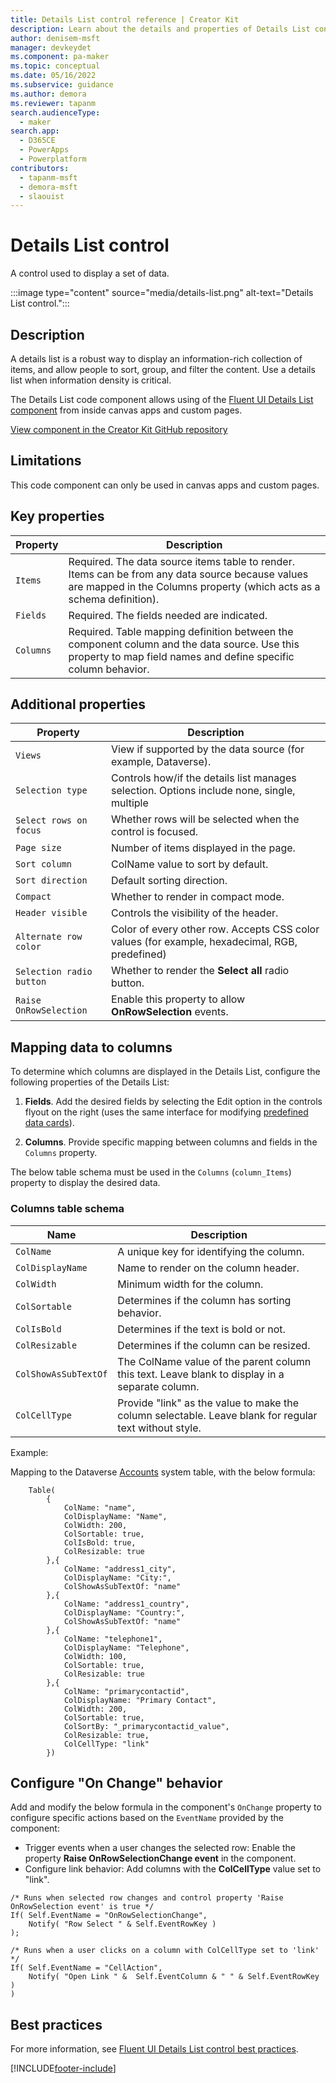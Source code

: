 ```yaml
---
title: Details List control reference | Creator Kit
description: Learn about the details and properties of Details List control in the Creator Kit.
author: denisem-msft
manager: devkeydet
ms.component: pa-maker
ms.topic: conceptual
ms.date: 05/16/2022
ms.subservice: guidance
ms.author: demora
ms.reviewer: tapanm
search.audienceType: 
  - maker
search.app: 
  - D365CE
  - PowerApps
  - Powerplatform
contributors:
  - tapanm-msft
  - demora-msft
  - slaouist
---
```


# Details List control

A control used to display a set of data.

:::image type="content" source="media/details-list.png" alt-text="Details List control.":::

## Description

A details list is a robust way to display an information-rich collection of items, and allow people to sort, group, and filter the content. Use a details list when information density is critical.

The Details List code component allows using of the [Fluent UI Details List component](https://developer.microsoft.com/fluentui#/controls/web/detailslist) from inside canvas apps and custom pages.

[View component in the Creator Kit GitHub repository](https://github.com/microsoft/powercat-creator-kit/tree/main/CreatorKitCore/SolutionPackage/Controls/cat_PowerCAT.FluentDetailsList)

## Limitations

This code component can only be used in canvas apps and custom pages.

## Key properties

| Property | Description |
| -------- | ----------- |
| `Items` | Required. The data source items table to render. Items can be from any data source because values are mapped in the Columns property (which acts as a schema definition). |
| `Fields` | Required. The fields needed are indicated. |
| `Columns` | Required. Table mapping definition between the component column and the data source. Use this property to map field names and define specific column behavior. |

## Additional properties

| Property | Description |
| -------- | ----------- |
| `Views` | View if supported by the data source (for example, Dataverse). |
| `Selection type` | Controls how/if the details list manages selection. Options include none, single, multiple |
| `Select rows on focus` | Whether rows will be selected when the control is focused. |
| `Page size` | Number of items displayed in the page. |
| `Sort column` | ColName value to sort by default. |
| `Sort direction` | Default sorting direction. |
| `Compact` | Whether to render in compact mode. |
| `Header visible` | Controls the visibility of the header. |
| `Alternate row color` | Color of every other row. Accepts CSS color values (for example,  hexadecimal, RGB, predefined) |
| `Selection radio button` | Whether to render the **Select all** radio button. |
| `Raise OnRowSelection` | Enable this property to allow **OnRowSelection** events. |

## Mapping data to columns

To determine which columns are displayed in the Details List, configure the following properties of the Details List:

1. **Fields**. Add the desired fields by selecting the Edit option in the controls flyout on the right (uses the same interface for modifying [predefined data cards](/power-apps/maker/canvas-apps/working-with-cards)).

1. **Columns**. Provide specific mapping between columns and fields in the `Columns` property.  

The below table schema must be used in the `Columns` (`column_Items`) property to display the desired data.

### Columns table schema

| Name | Description |
| ------ | ----------- |
| `ColName` | A unique key for identifying the column. |
| `ColDisplayName` | Name to render on the column header. |
| `ColWidth` | Minimum width for the column. |
| `ColSortable` | Determines if the column has sorting behavior. |
| `ColIsBold` | Determines if the text is bold or not. |
| `ColResizable` | Determines if the column can be resized. |
| `ColShowAsSubTextOf` | The ColName value of the parent column this text. Leave blank to display in a separate column. |
| `ColCellType` | Provide "link" as the value to make the column selectable. Leave blank for regular text without style. |

Example:

Mapping to the Dataverse [Accounts](/power-apps/developer/data-platform/reference/entities/account) system table, with the below formula:

```powerapps-dot
    Table(
        {
            ColName: "name",
            ColDisplayName: "Name",
            ColWidth: 200,
            ColSortable: true,
            ColIsBold: true,
            ColResizable: true
        },{
            ColName: "address1_city",
            ColDisplayName: "City:",
            ColShowAsSubTextOf: "name"
        },{
            ColName: "address1_country",
            ColDisplayName: "Country:",
            ColShowAsSubTextOf: "name"
        },{
            ColName: "telephone1",
            ColDisplayName: "Telephone",
            ColWidth: 100,
            ColSortable: true,
            ColResizable: true
        },{
            ColName: "primarycontactid",
            ColDisplayName: "Primary Contact",
            ColWidth: 200,
            ColSortable: true,
            ColSortBy: "_primarycontactid_value",
            ColResizable: true,
            ColCellType: "link"
        })
```

## Configure "On Change" behavior

Add and modify the below formula in the component's `OnChange` property to configure specific actions based on the `EventName` provided by the component:

- Trigger events when a user changes the selected row: Enable the property **Raise OnRowSelectionChange event** in the component.
- Configure link behavior: Add columns with the **ColCellType** value set to "link".

```powerapps-dot
/* Runs when selected row changes and control property 'Raise OnRowSelection event' is true */
If( Self.EventName = "OnRowSelectionChange",
    Notify( "Row Select " & Self.EventRowKey )
);

/* Runs when a user clicks on a column with ColCellType set to 'link' */
If( Self.EventName = "CellAction",
    Notify( "Open Link " &  Self.EventColumn & " " & Self.EventRowKey )
)
```

## Best practices

For more information, see [Fluent UI Details List control best practices](https://developer.microsoft.com/fluentui#/controls/web/detailslist).

[!INCLUDE[footer-include](../../includes/footer-banner.md)]